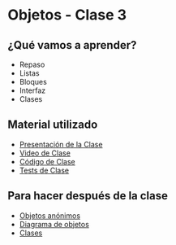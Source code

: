 # Objetos - Clase 3

## ¿Qué vamos a aprender?

* Repaso
* Listas
* Bloques
* Interfaz
* Clases

## Material utilizado

* [Presentación de la Clase](https://docs.google.com/presentation/d/1n4G_GrlpIi4ohS9M7B8IrJahY_sHOiR7OB0OVoGQIjQ)
* [Video de Clase]()
* [Código de Clase](https://github.com/pdep-st/seguimiento/blob/main/seguimiento/2025/objetos/practica/clase3.wlk)
* [Tests de Clase](https://github.com/pdep-st/seguimiento/blob/main/seguimiento/2025/objetos/practica/clase3_tests.wtest)

## Para hacer después de la clase
* [Objetos anónimos](https://docs.google.com/document/d/1j2VoBNczPsMXrIjJ4tycYU982CZahReTvzkWS9TTKV0/edit)
* [Diagrama de objetos](https://docs.google.com/document/d/1eXLlNppAX-7E2M8Xxs0MCckdn4XVEYmeQNaS_E1RqTc/edit#heading=h.44sinio)
* [Clases](https://docs.google.com/document/d/1Dgq_PfCbJHO1M7dXe-vGXtj4mbEUWlYhfvQ2i0RWOsk)